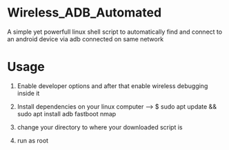 # Wireless_ADB_Automated
A simple yet powerfull linux shell script to automatically find and connect to an android device via adb connected on same network
# Usage

1. Enable developer options and after that enable wireless debugging inside it
   
2. Install dependencies on your linux computer --> $ sudo apt update && sudo apt install adb fastboot nmap

3. change your directory to where your downloaded script is

4. run as root
